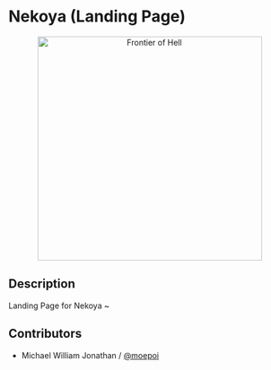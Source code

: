 # Nekoya (Landing Page)

<p align="center">
  <a href="https://frontier-of-hell.moe.team">
    <img src="https://telegra.ph/file/c030e7508d9d87721b566.png" width="400" alt="Frontier of Hell">
  </a>
</p>


## Description
Landing Page for Nekoya ~

## Contributors
- Michael William Jonathan / [@moepoi](https://github.com/moepoi)